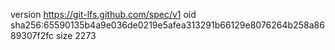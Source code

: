 version https://git-lfs.github.com/spec/v1
oid sha256:65590135b4a9e036de0219e5afea313291b66129e8076264b258a8689307f2fc
size 2273
